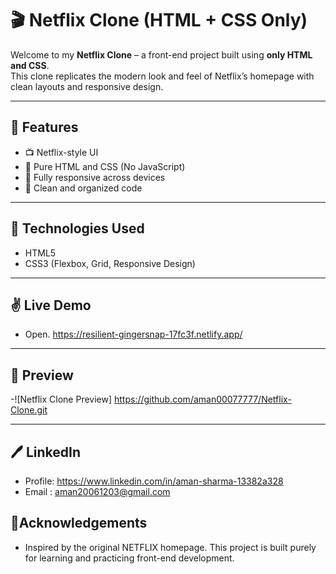 ﻿# 🎬 Netflix Clone (HTML + CSS Only)

Welcome to my **Netflix Clone** – a front-end project built using **only HTML and CSS**.  
This clone replicates the modern look and feel of Netflix’s homepage with clean layouts and responsive design.

---

## 🌟 Features

- 📺 Netflix-style UI
- 🎨 Pure HTML and CSS (No JavaScript)
- 📱 Fully responsive across devices
- 🧼 Clean and organized code

---

## 🔧 Technologies Used

- HTML5  
- CSS3 (Flexbox, Grid, Responsive Design)

---

## ✌️ Live Demo

- Open. https://resilient-gingersnap-17fc3f.netlify.app/
---

## 📸 Preview

-![Netflix Clone Preview] https://github.com/aman00077777/Netflix-Clone.git

---

## 🖊️ LinkedIn
- Profile: https://www.linkedin.com/in/aman-sharma-13382a328
- Email : aman20061203@gmail.com

## 🐥Acknowledgements 
- Inspired by the original NETFLIX homepage. This project is built purely for learning and practicing front-end development.


